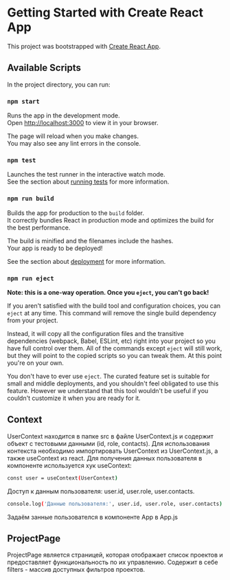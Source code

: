 # Getting Started with Create React App

This project was bootstrapped with [Create React App](https://github.com/facebook/create-react-app).

## Available Scripts

In the project directory, you can run:

### `npm start`

Runs the app in the development mode.\
Open [http://localhost:3000](http://localhost:3000) to view it in your browser.

The page will reload when you make changes.\
You may also see any lint errors in the console.

### `npm test`

Launches the test runner in the interactive watch mode.\
See the section about [running tests](https://facebook.github.io/create-react-app/docs/running-tests) for more information.

### `npm run build`

Builds the app for production to the `build` folder.\
It correctly bundles React in production mode and optimizes the build for the best performance.

The build is minified and the filenames include the hashes.\
Your app is ready to be deployed!

See the section about [deployment](https://facebook.github.io/create-react-app/docs/deployment) for more information.

### `npm run eject`

**Note: this is a one-way operation. Once you `eject`, you can't go back!**

If you aren't satisfied with the build tool and configuration choices, you can `eject` at any time. This command will remove the single build dependency from your project.

Instead, it will copy all the configuration files and the transitive dependencies (webpack, Babel, ESLint, etc) right into your project so you have full control over them. All of the commands except `eject` will still work, but they will point to the copied scripts so you can tweak them. At this point you're on your own.

You don't have to ever use `eject`. The curated feature set is suitable for small and middle deployments, and you shouldn't feel obligated to use this feature. However we understand that this tool wouldn't be useful if you couldn't customize it when you are ready for it.

## Context

UserContext находится в папке src в файле UserContext.js и содержит объект с тестовыми данными (id, role, contacts).
Для использования контекста необходимо импортировать UserContext из UserContext.js, а также useContext из react.
Для получения данных пользователя в компоненте используется хук useContext:
```sh
const user = useContext(UserContext)
```
Доступ к данным пользователя: user.id, user.role, user.contacts.
```sh
console.log('Данные пользователя:', user.id, user.role, user.contacts)
```
Задаём занные пользователся в компоненте App в App.js

## ProjectPage

ProjectPage является страницей, которая отображает список проектов и предоставляет функциональность по их управлению. Содержит в себе filters - массив доступных фильтров проектов.